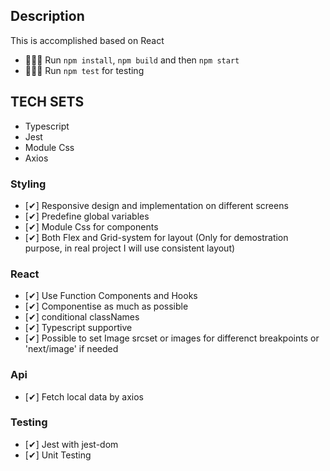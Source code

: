 ## Description
This is accomplished based on React

- 🏃🏻‍♂️ Run `npm install`, `npm build` and then `npm start`
- 🏃🏻‍♂️ Run `npm test` for testing

## TECH SETS

- Typescript
- Jest
- Module Css
- Axios

### Styling
- [✔] Responsive design and implementation on different screens
- [✔] Predefine global variables
- [✔] Module Css for components
- [✔] Both Flex and Grid-system for layout (Only for demostration purpose, in real project I will use consistent layout)

### React
- [✔] Use Function Components and Hooks
- [✔] Componentise as much as possible
- [✔] conditional classNames
- [✔] Typescript supportive
- [✔] Possible to set Image srcset or images for differenct breakpoints or 'next/image' if needed

### Api
- [✔] Fetch local data by axios

### Testing
- [✔] Jest with jest-dom
- [✔] Unit Testing

